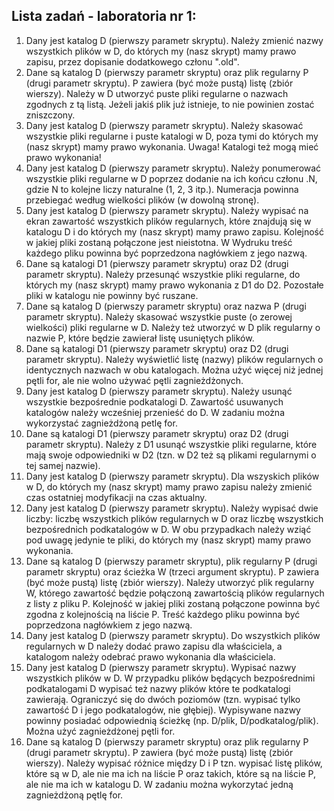 ## Lista zadań - laboratoria nr 1:

1. Dany jest katalog D (pierwszy parametr skryptu). Należy zmienić nazwy wszystkich plików w D, do których my (nasz skrypt) mamy prawo zapisu, przez dopisanie dodatkowego członu ".old".
2. Dane są katalog D (pierwszy parametr skryptu) oraz plik regularny P (drugi parametr skryptu). P zawiera (być może pustą) listę (zbiór wierszy). Należy w D utworzyć puste pliki regularne o nazwach zgodnych z tą listą. Jeżeli jakiś plik już istnieje, to nie powinien zostać zniszczony.
3. Dany jest katalog D (pierwszy parametr skryptu). Należy skasować wszystkie pliki regularne i puste katalogi w D, poza tymi do których my (nasz skrypt) mamy prawo wykonania. Uwaga! Katalogi też mogą mieć prawo wykonania!
4. Dany jest katalog D (pierwszy parametr skryptu). Należy ponumerować wszystkie pliki regularne w D poprzez dodanie na ich końcu członu .N, gdzie N to kolejne liczy naturalne (1, 2, 3 itp.). Numeracja powinna przebiegać według wielkości plików (w dowolną stronę).
5. Dany jest katalog D (pierwszy parametr skryptu). Należy wypisać na ekran zawartość wszystkich plików regularnych, które znajdują się w katalogu D i do których my (nasz skrypt) mamy prawo zapisu. Kolejność w jakiej pliki zostaną połączone jest nieistotna. W Wydruku treść każdego pliku powinna być poprzedzona nagłówkiem z jego nazwą.
6. Dane są katalogi D1 (pierwszy parametr skryptu) oraz D2 (drugi parametr skryptu). Należy przesunąć wszystkie pliki regularne, do których my (nasz skrypt) mamy prawo wykonania z D1 do D2. Pozostałe pliki w katalogu nie powinny być ruszane.
7. Dane są katalog D (pierwszy parametr skryptu) oraz nazwa P (drugi parametr skryptu). Należy skasować wszystkie puste (o zerowej wielkości) pliki regularne w D. Należy też utworzyć w D plik regularny o nazwie P, które będzie zawierał listę usuniętych plików.
8. Dane są katalogi D1 (pierwszy parametr skryptu) oraz D2 (drugi parametr skryptu). Należy wyświetlić listę (nazwy) plików regularnych o identycznych nazwach w obu katalogach. Można użyć więcej niż jednej pętli for, ale nie wolno używać pętli zagnieżdżonych.
9. Dany jest katalog D (pierwszy parametr skryptu). Należy usunąć wszystkie bezpośrednie podkatalogi D. Zawartość usuwanych katalogów należy wcześniej przenieść do D. W zadaniu można wykorzystać zagnieżdżoną petlę for.
10. Dane są katalogi D1 (pierwszy parametr skryptu) oraz D2 (drugi parametr skryptu). Należy z D1 usunąć wszystkie pliki regularne, które mają swoje odpowiedniki w D2 (tzn. w D2 też są plikami regularnymi o tej samej nazwie).
11. Dany jest katalog D (pierwszy parametr skryptu). Dla wszyskich plików w D, do których my (nasz skrypt) mamy prawo zapisu należy zmienić czas ostatniej modyfikacji na czas aktualny.
12. Dany jest katalog D (pierwszy parametr skryptu). Należy wypisać dwie liczby: liczbę wszystkich plików regularnych w D oraz liczbę wszystkich bezpośrednich podkatalogów w D. W obu przypadkach należy wziąć pod uwagę jedynie te pliki, do których my (nasz skrypt) mamy prawo wykonania.
13. Dane są katalog D (pierwszy parametr skryptu), plik regularny P (drugi parametr skryptu) oraz ścieżka W (trzeci argument skryptu). P zawiera (być może pustą) listę (zbiór wierszy). Należy utworzyć plik regularny W, którego zawartość będzie połączoną zawartością plików regularnych z listy z pliku P. Kolejność w jakiej pliki zostaną połączone powinna być zgodna z kolejnością na liście P. Treść każdego pliku powinna być poprzedzona nagłówkiem z jego nazwą.
14. Dany jest katalog D (pierwszy parametr skryptu). Do wszystkich plików regularnych w D należy dodać prawo zapisu dla właściciela, a katalogom należy odebrać prawo wykonania dla właściciela.
15. Dany jest katalog D (pierwszy parametr skryptu). Wypisać nazwy wszystkich plików w D. W przypadku plików będących bezpośrednimi podkatalogami D wypisać też nazwy plików które te podkatalogi zawierają. Ograniczyć się do dwóch poziomów (tzn. wypisać tylko zawartość D i jego podkatalogów, nie głębiej). Wypisywane nazwy powinny posiadać odpowiednią ścieżkę (np. D/plik, D/podkatalog/plik). Można użyć zagnieżdżonej pętli for.
16. Dane są katalog D (pierwszy parametr skryptu) oraz plik regularny P (drugi parametr skryptu). P zawiera (być może pustą) listę (zbiór wierszy). Należy wypisać różnice między D i P tzn. wypisać listę plików, które są w D, ale nie ma ich na liście P oraz takich, które są na liście P, ale nie ma ich w katalogu D. W zadaniu można wykorzytać jedną zagnieżdżoną pętlę for.
